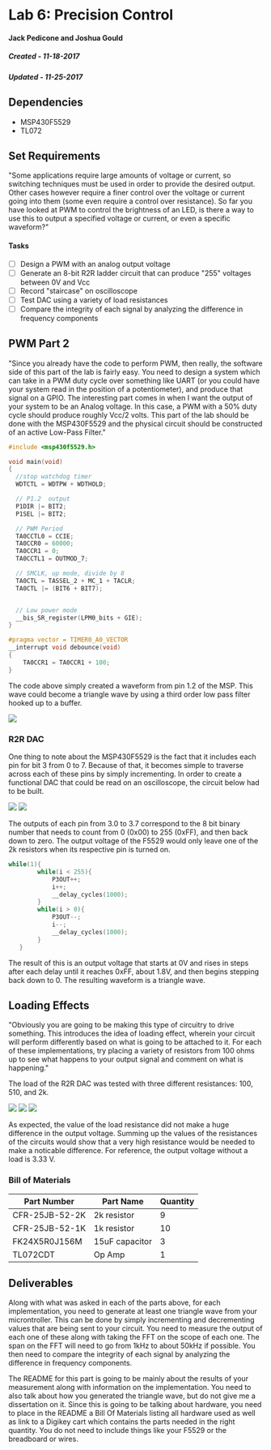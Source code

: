 # Lab 6: Precision Control
#### Jack Pedicone and Joshua Gould
##### Created - 11-18-2017
##### Updated - 11-25-2017

## Dependencies
* MSP430F5529
* TL072

## Set Requirements
"Some applications require large amounts of voltage or current, so switching techniques must be used in order to provide the desired output. Other cases however require a finer control over the voltage or current going into them (some even require a control over resistance). So far you have looked at PWM to control the brightness of an LED, is there a way to use this to output a specified voltage or current, or even a specific waveform?"

#### Tasks
* [ ] Design a PWM with an analog output voltage 
* [ ] Generate an 8-bit R2R ladder circuit that can produce "255" voltages between 0V and Vcc
* [ ] Record "staircase" on oscilloscope
* [ ] Test DAC using a variety of load resistances
* [ ] Compare the integrity of each signal by analyzing the difference in frequency components

## PWM Part 2
"Since you already have the code to perform PWM, then really, the software side of this part of the lab is fairly easy. You need to design a system which can take in a PWM duty cycle over something like UART (or you could have your system read in the position of a potentiometer), and produce that signal on a GPIO. The interesting part comes in when I want the output of your system to be an Analog voltage. In this case, a PWM with a 50% duty cycle should produce roughly Vcc/2 volts. This part of the lab should be done with the MSP430F5529 and the physical circuit should be constructed of an active Low-Pass Filter."

```c
#include <msp430f5529.h>

void main(void)
{
  //stop watchdog timer
  WDTCTL = WDTPW + WDTHOLD;

  // P1.2  output
  P1DIR |= BIT2;
  P1SEL |= BIT2;

  // PWM Period
  TA0CCTL0 = CCIE;
  TA0CCR0 = 60000;
  TA0CCR1 = 0;
  TA0CCTL1 = OUTMOD_7;

  // SMCLK, up mode, divide by 8
  TA0CTL = TASSEL_2 + MC_1 + TACLR;
  TA0CTL |= (BIT6 + BIT7);


  // Low power mode
  __bis_SR_register(LPM0_bits + GIE);
}

#pragma vector = TIMER0_A0_VECTOR
__interrupt void debounce(void)
{
    TA0CCR1 = TA0CCR1 + 100;
}
```

The code above simply created a waveform from pin 1.2 of the MSP. This wave could become a triangle wave by using a third order low pass filter hooked up to a buffer.

<img src = "https://github.com/RU09342/lab-6taking-control-over-your-embedded-life-gouldj/blob/master/Precision%20Control/Pictures/PWM_schematic.png">



### R2R DAC

One thing to note about the MSP430F5529 is the fact that it includes each pin for bit 3 from 0 to 7. Because of that, it becomes simple to traverse across each of these pins by simply incrementing. In order to create a functional DAC that could be read on an oscilloscope, the circuit below had to be built.

<img src = "https://github.com/RU09342/lab-6taking-control-over-your-embedded-life-gouldj/blob/master/Precision%20Control/Pictures/setup.jpg">

<img src = "https://github.com/RU09342/lab-6taking-control-over-your-embedded-life-gouldj/blob/master/Precision%20Control/Pictures/R2R_schematic.png">

The outputs of each pin from 3.0 to 3.7 correspond to the 8 bit binary number that needs to count from 0 (0x00) to 255 (0xFF), and then back down to zero. The output voltage of the F5529 would only leave one of the 2k resistors when its respective pin is turned on. 

```c
while(1){
        while(i < 255){
            P3OUT++;
            i++;
            __delay_cycles(1000);
        }
        while(i > 0){
            P3OUT--;
            i--;
            __delay_cycles(1000);
        }
   }
```

The result of this is an output voltage that starts at 0V and rises in steps after each delay until it reaches 0xFF, about 1.8V, and then begins stepping back down to 0. The resulting waveform is a triangle wave.

## Loading Effects
"Obviously you are going to be making this type of circuitry to drive something. This introduces the idea of loading effect, wherein your circuit will perform differently based on what is going to be attached to it. For each of these implementations, try placing a variety of resistors from 100 ohms up to see what happens to your output signal and comment on what is happening."

The load of the R2R DAC was tested with three different resistances: 100, 510, and 2k.

<img src = "https://github.com/RU09342/lab-6taking-control-over-your-embedded-life-gouldj/blob/master/Precision%20Control/Pictures/Scopes/R2R_100Load.png">

<img src = "https://github.com/RU09342/lab-6taking-control-over-your-embedded-life-gouldj/blob/master/Precision%20Control/Pictures/Scopes/R2R_510Load.png">

<img src = "https://github.com/RU09342/lab-6taking-control-over-your-embedded-life-gouldj/blob/master/Precision%20Control/Pictures/Scopes/R2R_2kLoad.png">

As expected, the value of the load resistance did not make a huge difference in the output voltage. Summing up the values of the resistances of the circuits would show that a very high resistance would be needed to make a noticable difference. For reference, the output voltage without a load is 3.33 V.

### Bill of Materials

Part Number | Part Name | Quantity
------------ | ------------ | ------------
CFR-25JB-52-2K | 2k resistor | 9
CFR-25JB-52-1K | 1k resistor | 10
FK24X5R0J156M | 15uF capacitor | 3
TL072CDT | Op Amp | 1

## Deliverables
Along with what was asked in each of the parts above, for each implementation, you need to generate at least one triangle wave from your microntroller. This can be done by simply incrementing and decrementing values that are being sent to your circuit. You need to measure the output of each one of these along with taking the FFT on the scope of each one. The span on the FFT will need to go from 1kHz to about 50kHz if possible. You then need to compare the integrity of each signal by analyzing the difference in frequency components.

The README for this part is going to be mainly about the results of your measurement along with information on the implementation. You need to also talk about how you generated the triangle wave, but do not give me a dissertation on it. Since this is going to be talking about hardware, you need to place in the README a Bill Of Materials listing all hardware used as well as link to a Digikey cart which contains the parts needed in the right quantity. You do not need to include things like your F5529 or the breadboard or wires.